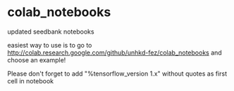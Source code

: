 # colab_notebooks
updated seedbank notebooks 

easiest way to use is to go to http://colab.research.google.com/github/unhkd-fez/colab_notebooks and choose an example!

Please don't forget to add "%tensorflow_version 1.x" without quotes as first cell in notebook
